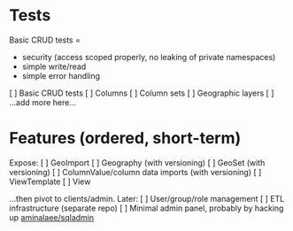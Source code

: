 # Tests
Basic CRUD tests =
 * security (access scoped properly, no leaking of private namespaces)
 * simple write/read
 * simple error handling

[ ] Basic CRUD tests
    [ ] Columns
    [ ] Column sets
    [ ] Geographic layers
    [ ] ...add more here...

# Features (ordered, short-term)
Expose:
[ ] GeoImport
[ ] Geography (with versioning)
[ ] GeoSet (with versioning)
[ ] ColumnValue/column data imports (with versioning)
[ ] ViewTemplate
[ ] View

...then pivot to clients/admin. Later:
[ ] User/group/role management
[ ] ETL infrastructure (separate repo)
[ ] Minimal admin panel, probably by hacking up [aminalaee/sqladmin](https://github.com/aminalaee/sqladmin)
